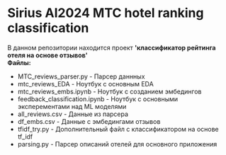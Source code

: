 # Sirius AI2024 MTC hotel ranking classification
В данном репозитории находится проект **'классификатор рейтинга отеля на основе отзывов'** <br>
**Файлы:** <br>
* MTC_reviews_parser.py - Парсер даннных
* mtc_reviews_EDA - Ноутбук с основным EDA
* mtc_reviews_embs.ipynb - Ноутбук с созданием эмбедингов
* feedback_classification.ipynb - Ноутбук с основными эксперементами над ML моделями
* all_reviews.csv - Данные из парсера
* df_embs.csv - Данные с эмбедингами отзывов
* tfidf_try.py - Дополнительный файл с классификатором на основе tf_idf
* parsing.py - Парсер описаний отелей для основного приложения
